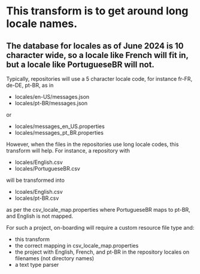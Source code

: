 # This transform is to get around long locale names. 
## The database for locales as of June 2024 is 10 character wide, so a locale like French will fit in, but a locale like PortugueseBR will not. 
Typically, repositories will use a 5 character locale code, for instance fr-FR, de-DE, pt-BR, as in 
* locales/en-US/messages.json
* locales/pt-BR/messages.json

or
* locales/messages_en_US.properties
* locales/messages_pt_BR.properties

However, when the files in the repositories use long locale codes, this transform will help. For instance, a repository with
* locales/English.csv
* locales/PortugueseBR.csv

will be transformed into
* lcoales/English.csv
* locales/pt-BR.csv

as per the csv_locale_map.properties where PortugueseBR maps to pt-BR, and English is not mapped.

For such a project, on-boarding will require a custom resource file type and:
* this transform
* the correct mapping in csv_locale_map.properties
* the project with English, French, and pt-BR in the repository locales on filenames (not directory names)
* a text type parser
